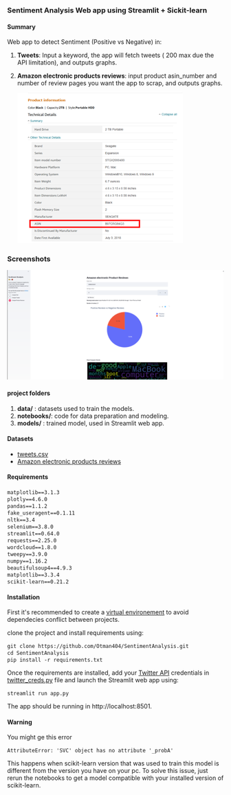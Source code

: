 ### Sentiment Analysis Web app using Streamlit + Sickit-learn

#### Summary

Web app to detect Sentiment (Positive vs Negative) in:

1. **Tweets**: Input a keyword, the app will fetch tweets ( 200 max due the API limitation), and outputs graphs.

2. **Amazon electronic products reviews**: input product asin_number and number of review pages you want the app to scrap, and outputs graphs.

    ![](img/asin_number.png)

### Screenshots

![](img/screenshot.PNG)

#### project folders

1. **data/** : datasets used to train the models.
2. **notebooks/**: code for data preparation and modeling.
3. **models/** :  trained model, used in Streamlit web app.

#### Datasets

- [tweets.csv](data/twitter_data.csv)
- [Amazon electronic products reviews](http://snap.stanford.edu/data/amazon/productGraph/categoryFiles/reviews_Electronics_5.json.gz)



#### Requirements

```
matplotlib==3.1.3
plotly==4.6.0
pandas==1.1.2
fake_useragent==0.1.11
nltk==3.4
selenium==3.8.0
streamlit==0.64.0
requests==2.25.0
wordcloud==1.8.0
tweepy==3.9.0
numpy==1.16.2
beautifulsoup4==4.9.3
matplotlib==3.3.4
scikit-learn==0.21.2
```

#### Installation

First it's recommended to create a [virtual environement](https://docs.python-guide.org/dev/virtualenvs/) to avoid dependecies conflict between projects.

clone the project and  install requirements using:

```
git clone https://github.com/Otman404/SentimentAnalysis.git
cd SentimentAnalysis
pip install -r requirements.txt
```

Once the requirements are installed, add your [Twitter API](https://developer.twitter.com/en/docs/authentication/oauth-1-0a/obtaining-user-access-tokens) credentials in [twitter_creds.py](twitter_creds.py) file and launch the Streamlit web app using:

```
streamlit run app.py
```

The app should be running in http://localhost:8501.

#### Warning

You might ge this error

```
AttributeError: 'SVC' object has no attribute '_probA'
```

This happens when scikit-learn version that was used to train this model is different from the version you have on your pc.
To solve this issue, just rerun the notebooks to get a model compatible with your installed version of scikit-learn.
